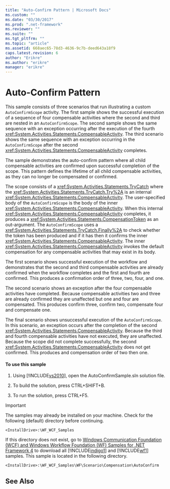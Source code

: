 ```yaml
---
title: "Auto-Confirm Pattern | Microsoft Docs"
ms.custom: ""
ms.date: "03/30/2017"
ms.prod: ".net-framework"
ms.reviewer: ""
ms.suite: ""
ms.tgt_pltfrm: ""
ms.topic: "article"
ms.assetid: 668aec65-78d3-4636-9c7b-deed643a18f9
caps.latest.revision: 6
author: "Erikre"
ms.author: "erikre"
manager: "erikre"
---
```

# Auto-Confirm Pattern
This sample consists of three scenarios that run illustrating a custom `AutoConfirmScope` activity. The first sample shows the successful execution of a sequence of four compensable activities where the second and third are nested in an `AutoConfirmScope`. The second sample shows the same sequence with an exception occurring after the execution of the fourth <xref:System.Activities.Statements.CompensableActivity>. The third scenario shows the same sequence with an exception occurring in the `AutoConfirmScope` after the second <xref:System.Activities.Statements.CompensableActivity> completes.  
  
 The sample demonstrates the auto-confirm pattern where all child compensable activities are confirmed upon successful completion of the scope. This pattern defines the lifetime of all child compensable activities, as they can no longer be compensated or confirmed.  
  
 The scope consists of a <xref:System.Activities.Statements.TryCatch> where the <xref:System.Activities.Statements.TryCatch.Try%2A> is an internal <xref:System.Activities.Statements.CompensableActivity>. The user-specified body of the `AutoConfirmScope` is the body of the inner <xref:System.Activities.Statements.CompensableActivity>. When this internal <xref:System.Activities.Statements.CompensableActivity> completes, it produces a <xref:System.Activities.Statements.CompensationToken> as an out-argument. The `AutoConfirmScope` uses a <xref:System.Activities.Statements.TryCatch.Finally%2A> to check whether the token has been produced and if it has then it confirms the inner <xref:System.Activities.Statements.CompensableActivity>. The inner <xref:System.Activities.Statements.CompensableActivity> invokes the default compensation for any compensable activities that may exist in its body.  
  
 The first scenario shows successful execution of the workflow and demonstrates that the second and third compensable activities are already confirmed when the workflow completes and the first and fourth are confirmed. This produces a confirmation order of three, two, four, and one.  
  
 The second scenario shows an exception after the four compensable activities have completed. Because compensable activities two and three are already confirmed they are unaffected but one and four are compensated. This produces confirm three, confirm two, compensate four and compensate one.  
  
 The final scenario shows unsuccessful execution of the `AutoConfirmScope`. In this scenario, an exception occurs after the completion of the second <xref:System.Activities.Statements.CompensableActivity>. Because the third and fourth compensable activities have not executed, they are unaffected. Because the scope did not complete successfully, the second <xref:System.Activities.Statements.CompensableActivity> does not get confirmed. This produces and compensation order of two then one.  
  
#### To use this sample  
  
1.  Using [!INCLUDE[vs2010](../../../../includes/vs2010-md.md)], open the AutoConfirmSample.sln solution file.  
  
2.  To build the solution, press CTRL+SHIFT+B.  
  
3.  To run the solution, press CTRL+F5.  
  
> [!IMPORTANT]
>  The samples may already be installed on your machine. Check for the following (default) directory before continuing.  
>   
>  `<InstallDrive>:\WF_WCF_Samples`  
>   
>  If this directory does not exist, go to [Windows Communication Foundation (WCF) and Windows Workflow Foundation (WF) Samples for .NET Framework 4](http://go.microsoft.com/fwlink/?LinkId=150780) to download all [!INCLUDE[indigo1](../../../../includes/indigo1-md.md)] and [!INCLUDE[wf1](../../../../includes/wf1-md.md)] samples. This sample is located in the following directory.  
>   
>  `<InstallDrive>:\WF_WCF_Samples\WF\Scenario\Compensation\AutoConfirm`  
  
## See Also